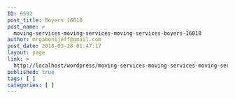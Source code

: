 ```yaml
---
ID: 6592
post_title: Boyers 16018
post_name: >
  moving-services-moving-services-moving-services-boyers-16018
author: mrgabonijeff@gmail.com
post_date: 2018-03-28 01:47:17
layout: page
link: >
  http://localhost/wordpress/moving-services-moving-services-moving-services-boyers-16018/
published: true
tags: [ ]
categories: [ ]
---
```


